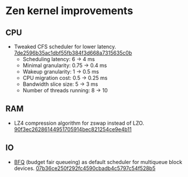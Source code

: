 # Zen kernel improvements

## CPU

- Tweaked CFS scheduler for lower latency. [7de2596b35ac1dbf55fb384f3d668a7315635c0b](https://github.com/zen-kernel/zen-kernel/commit/7de2596b35ac1dbf55fb384f3d668a7315635c0b)
  - Scheduling latency:   6    ->   4    ms
  - Minimal granularity:   0.75 ->   0.4  ms
  - Wakeup granularity:   1    ->   0.5  ms
  - CPU migration cost:   0.5  ->   0.25 ms
  - Bandwidth slice size:   5    ->   3    ms
  - Number of threads running:   8    ->   10

## RAM

- LZ4 compression algorithm for zswap instead of LZO. [90f3ec26286144951705914bec821254ce9e4b11](https://github.com/zen-kernel/zen-kernel/commit/90f3ec26286144951705914bec821254ce9e4b11) 

## IO

- [BFQ](https://www.kernel.org/doc/html/latest/block/bfq-iosched.html) (budget fair queueing) as default scheduler for multiqueue block devices. [07b36ce250f292fc4590cbadb4c5797c54f528b5](https://github.com/zen-kernel/zen-kernel/commit/07b36ce250f292fc4590cbadb4c5797c54f528b5)
